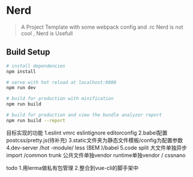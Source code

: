 # Nerd

> A Project Template with some webpack config and .rc
> Nerd is not cool , Nerd is Usefull

## Build Setup

``` bash
# install dependencies
npm install

# serve with hot reload at localhost:8080
npm run dev

# build for production with minification
npm run build

# build for production and view the bundle analyzer report
npm run build --report
```

目标实现的功能
1.eslint vmrc  eslintignore editorconfig
2.babel配置 postcss/pretty.js(待补充)
3.static文件夹为静态文件模板/config为配置参数
4.dev-server /hot -module/ less (BEM )/babel
5.code split 大文件单独异步import /common trunk 公共文件单独vendor runtime单独vendor / cssnano

todo
1.用lerma做私有包管理
2.整合到vue-cli的脚手架中
